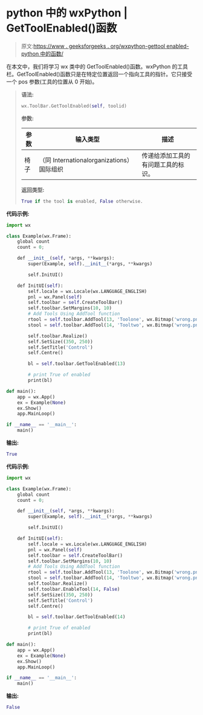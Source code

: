 # python 中的 wxPython | GetToolEnabled()函数

> 原文:[https://www . geeksforgeeks . org/wxpython-gettool enabled-python 中的函数/](https://www.geeksforgeeks.org/wxpython-gettoolenabled-function-in-python/)

在本文中，我们将学习 wx 类中的 GetToolEnabled()函数。wxPython 的工具栏。GetToolEnabled()函数只是在特定位置返回一个指向工具的指针。它只接受一个 pos 参数(工具的位置从 0 开始)。

> **语法:**
> 
> ```py
> wx.ToolBar.GetToolEnabled(self, toolid)
> 
> ```
> 
> **参数:**
> 
> | 参数 | 输入类型 | 描述 |
> | --- | --- | --- |
> | 椅子 | （同 Internationalorganizations）国际组织 | 传递给添加工具的有问题工具的标识。 |
> 
> **返回类型:**
> 
> ```py
> True if the tool is enabled, False otherwise.
> 
> ```

**代码示例:**

```py
import wx

class Example(wx.Frame):
    global count
    count = 0;

    def __init__(self, *args, **kwargs):
        super(Example, self).__init__(*args, **kwargs)

        self.InitUI()

    def InitUI(self):
        self.locale = wx.Locale(wx.LANGUAGE_ENGLISH)
        pnl = wx.Panel(self)
        self.toolbar = self.CreateToolBar()
        self.toolbar.SetMargins(10, 10)
        # Add Tools Using AddTool function
        rtool = self.toolbar.AddTool(13, 'Toolone', wx.Bitmap('wrong.png'), shortHelp ="Simple Tool2")
        stool = self.toolbar.AddTool(14, 'Tooltwo', wx.Bitmap('wrong.png'), shortHelp ="Simple Tool")

        self.toolbar.Realize()
        self.SetSize((350, 250))
        self.SetTitle('Control')
        self.Centre()

        bl = self.toolbar.GetToolEnabled(13)

        # print True of enabled
        print(bl)

def main():
    app = wx.App()
    ex = Example(None)
    ex.Show()
    app.MainLoop()

if __name__ == '__main__':
    main()
```

**输出:**

```py
True

```

**代码示例:**

```py
import wx

class Example(wx.Frame):
    global count
    count = 0;

    def __init__(self, *args, **kwargs):
        super(Example, self).__init__(*args, **kwargs)

        self.InitUI()

    def InitUI(self):
        self.locale = wx.Locale(wx.LANGUAGE_ENGLISH)
        pnl = wx.Panel(self)
        self.toolbar = self.CreateToolBar()
        self.toolbar.SetMargins(10, 10)
        # Add Tools Using AddTool function
        rtool = self.toolbar.AddTool(13, 'Toolone', wx.Bitmap('wrong.png'), shortHelp ="Simple Tool2")
        stool = self.toolbar.AddTool(14, 'Tooltwo', wx.Bitmap('wrong.png'), shortHelp ="Simple Tool")
        self.toolbar.Realize()
        self.toolbar.EnableTool(14, False)
        self.SetSize((350, 250))
        self.SetTitle('Control')
        self.Centre()

        bl = self.toolbar.GetToolEnabled(14)

        # print True of enabled
        print(bl)

def main():
    app = wx.App()
    ex = Example(None)
    ex.Show()
    app.MainLoop()

if __name__ == '__main__':
    main()
```

**输出:**

```py
False

```